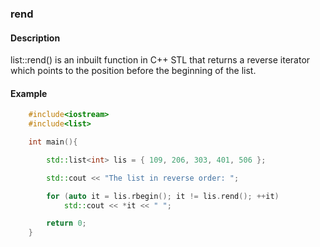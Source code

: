 ### rend

#### Description

list::rend() is an inbuilt function in C++ STL that returns a reverse iterator which points to the position before the beginning of the list.

#### Example

```cpp
	#include<iostream>
	#include<list>

	int main(){

		std::list<int> lis = { 109, 206, 303, 401, 506 };

	    std::cout << "The list in reverse order: ";

	    for (auto it = lis.rbegin(); it != lis.rend(); ++it)
	        std::cout << *it << " ";

	  	return 0;
	}
```
